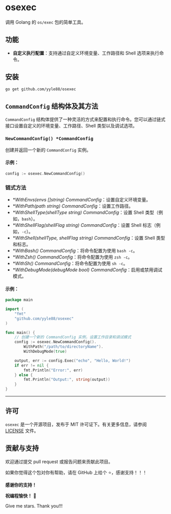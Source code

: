 # osexec

调用 Golang 的 `os/exec` 包的简单工具。

## 功能

- **自定义执行配置**：支持通过自定义环境变量、工作路径和 Shell 选项来执行命令。

## 安装

```bash  
go get github.com/yyle88/osexec  
```  

## `CommandConfig` 结构体及其方法

`CommandConfig` 结构体提供了一种灵活的方式来配置和执行命令。您可以通过链式接口设置自定义的环境变量、工作路径、Shell 类型以及调试选项。

### `NewCommandConfig() *CommandConfig`

创建并返回一个新的 `CommandConfig` 实例。

#### 示例：

```go  
config := osexec.NewCommandConfig()
```  

### 链式方法

- **WithEnvs(envs []string) *CommandConfig**：设置自定义环境变量。
- **WithPath(path string) *CommandConfig**：设置工作路径。
- **WithShellType(shellType string) *CommandConfig**：设置 Shell 类型（例如，`bash`）。
- **WithShellFlag(shellFlag string) *CommandConfig**：设置 Shell 标志（例如，`-c`）。
- **WithShell(shellType, shellFlag string) *CommandConfig**：设置 Shell 类型和标志。
- **WithBash() *CommandConfig**：将命令配置为使用 `bash -c`。
- **WithZsh() *CommandConfig**：将命令配置为使用 `zsh -c`。
- **WithSh() *CommandConfig**：将命令配置为使用 `sh -c`。
- **WithDebugMode(debugMode bool) *CommandConfig**：启用或禁用调试模式。

#### 示例：

```go
package main

import (
	"fmt"
	"github.com/yyle88/osexec"
)

func main() {
	// 创建一个新的 CommandConfig 实例，设置工作目录和调试模式
	config := osexec.NewCommandConfig().
		WithPath("/path/to/directoryName").
		WithDebugMode(true)

	output, err := config.Exec("echo", "Hello, World!")
	if err != nil {
		fmt.Println("Error:", err)
	} else {
		fmt.Println("Output:", string(output))
	}
}
```

---

## 许可

`osexec` 是一个开源项目，发布于 MIT 许可证下。有关更多信息，请参阅 [LICENSE](LICENSE) 文件。

## 贡献与支持

欢迎通过提交 pull request 或报告问题来贡献此项目。

如果你觉得这个包对你有帮助，请在 GitHub 上给个 ⭐，感谢支持！！！

**感谢你的支持！**

**祝编程愉快！** 🎉

Give me stars. Thank you!!!

